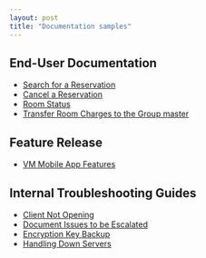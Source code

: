 ```yaml
---
layout: post
title: "Documentation samples"
---
```


## End-User Documentation

<ul>
  <li><a href="https://blake1ward.github.io/portfolio/search-res/" target="_blank">Search for a Reservation</a></li>
  <li><a href="https://blake1ward.github.io/portfolio/cancel-res/" target="_blank">Cancel a Reservation</a></li>
  <li><a href="https://blake1ward.github.io/portfolio/room-status/" target="_blank">Room Status</a></li>
  <li><a href="https://blake1ward.github.io/portfolio/transfer-charges/" target="_blank">Transfer Room Charges to the Group master</a></li>
</ul>

## Feature Release
<ul>
<li><a href="https://blake1ward.github.io/portfolio/mobile-app/" target="_blank">VM Mobile App Features</a></li>
  </ul>

## Internal Troubleshooting Guides
<ul>
<li><a href="https://blake1ward.github.io/portfolio/client-not-opening/" target="_blank">Client Not Opening</a></li>
<li><a href="https://blake1ward.github.io/portfolio/doc-escalate/" target="_blank">Document Issues to be Escalated</a></li>
<li><a href="https://blake1ward.github.io/portfolio/encryption-key/" target="_blank">Encryption Key Backup</a></li>
<li><a href="https://blake1ward.github.io/portfolio/down-servers/" target="_blank">Handling Down Servers</a></li>
  </ul>

